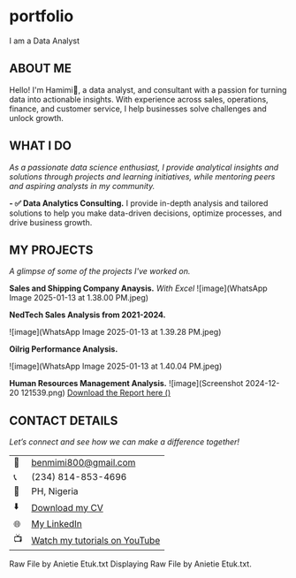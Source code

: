 # portfolio
I am a Data Analyst

<!--Section 1: Introduce your self-->
## ABOUT ME

Hello! I'm Hamimi🙂, a data analyst, and consultant with a passion for turning data into actionable insights. With experience across sales, operations, finance, and customer service, I help businesses solve challenges and unlock growth.


<!--Mention your top/relevant skills here - core and soft skills-->
## WHAT I DO

*As a passionate data science enthusiast, I provide analytical insights and solutions through projects and learning initiatives, while mentoring peers and aspiring analysts in my community.*

**- ✅ Data Analytics Consulting.**
I provide in-depth analysis and tailored solutions to help you make data-driven decisions, optimize processes, and drive business growth. 
 

<!--Section 2: List 3-4 key projects-->
## MY PROJECTS

*A glimpse of some of the projects I've worked on.*

**Sales and Shipping Company Anaysis.**
*With Excel*
![image](WhatsApp Image 2025-01-13 at 1.38.00 PM.jpeg)


**NedTech Sales Analysis from 2021-2024.**

![image](WhatsApp Image 2025-01-13 at 1.39.28 PM.jpeg)


**Oilrig Performance Analysis.**

![image](WhatsApp Image 2025-01-13 at 1.40.04 PM.jpeg)

**Human Resources Management Analysis.**
![image](Screenshot 2024-12-20 121539.png)
<a href="HR Management Summary Report.pptx">Download the Report here ()</a>



## CONTACT DETAILS

*Let’s connect and see how we can make a difference together!*
<table>
  <tbody>
    <tr>
      <td>📧</td>
      <td><a href="mailto:benmimi800@gmail.com">benmimi800@gmail.com</a></td>
    </tr>
    <tr>
      <td>📞</td>
      <td>(234) 814-853-4696</td>
   </tr>
    <tr>
      <td>📍</td>
      <td>PH, Nigeria</td>
    </tr>
    <tr>
      <td>⬇️</td>
      <td><a href="MY CV.docx">Download my CV</a></td>
    </tr>
    <tr>
      <td>🌐</td>
      <td><a href="https://www.linkedin.com/in/hamimi-ben-anzua-77b599341/">My LinkedIn</a></td>
    </tr>
    <tr>
      <td>📺</td>
      <td><a href="https://www.youtube.com/@InsightsOut-93">Watch my tutorials on YouTube</a></td>
    </tr>
  </tbody>
</table>

   




   




Raw File by Anietie Etuk.txt
Displaying Raw File by Anietie Etuk.txt.
